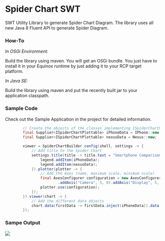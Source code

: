 # Spider Chart SWT

SWT Utility Library to generate Spider Chart Diagram. The library uses all new Java 8 Fluent API to generate Spider Diagram.

### How-To

*In OSGi Environment:*

Build the library using maven. You will get an OSGi bundle. You just have to install it in your Equinox runtime by just adding it to your RCP target platform.

*In Java SE:*

Build the library using maven and put the recently built jar to your application classpath.

### Sample Code

Check out the Sample Application in the project for detailed information.

``` java
		// Create the objects of the classes implementing ISpiderChartPlottable
		final Supplier<ISpiderChartPlottable> iPhoneData = IPhone::new;
		final Supplier<ISpiderChartPlottable> nexusData = Nexus::new;

		viewer = SpiderChartBuilder.config(shell, settings -> {
			// Add title to the Spider Chart
			settings.title(title -> title.text = "Smartphone Comparison Scale").legend(legend -> {
				legend.addItem(iPhoneData);
				legend.addItem(nexusData);
			}).plotter(plotter -> {
				// Add the Axes (name, maximum scale, minimum scale)
				final AxesConfigurer configuration = new AxesConfigurer.Builder().addAxis("Battery", 5, 0)
						.addAxis("Camera", 5, 0).addAxis("Display", 5, 0).addAxis("Memory", 5, 0).addAxis("Brand", 5, 0).build();
				plotter.use(configuration);
			});
		}).viewer(chart -> {
			// Add the different data objects
			chart.data(firstData -> firstData.inject(iPhoneData)).data(secondData -> secondData.inject(nexusData));
		});
```

### Sampe Output

<img src="http://s8.postimg.org/708bj2jhh/Screen_Shot_2016_02_06_at_11_34_58_AM.png">

